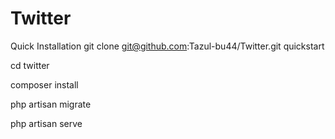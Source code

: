 # Twitter

Quick Installation
git clone git@github.com:Tazul-bu44/Twitter.git quickstart

cd twitter

composer install

php artisan migrate

php artisan serve
